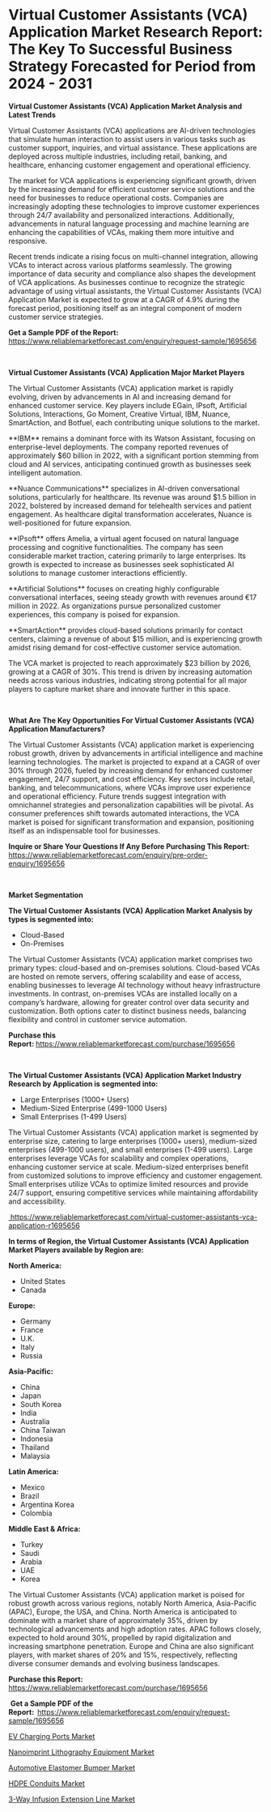 <p><h1>Virtual Customer Assistants (VCA) Application Market Research Report: The Key To Successful Business Strategy Forecasted for Period from 2024 - 2031</h1></p><p><strong>Virtual Customer Assistants (VCA) Application Market Analysis and Latest Trends</strong></p>
<p><p>Virtual Customer Assistants (VCA) applications are AI-driven technologies that simulate human interaction to assist users in various tasks such as customer support, inquiries, and virtual assistance. These applications are deployed across multiple industries, including retail, banking, and healthcare, enhancing customer engagement and operational efficiency.</p><p>The market for VCA applications is experiencing significant growth, driven by the increasing demand for efficient customer service solutions and the need for businesses to reduce operational costs. Companies are increasingly adopting these technologies to improve customer experiences through 24/7 availability and personalized interactions. Additionally, advancements in natural language processing and machine learning are enhancing the capabilities of VCAs, making them more intuitive and responsive.</p><p>Recent trends indicate a rising focus on multi-channel integration, allowing VCAs to interact across various platforms seamlessly. The growing importance of data security and compliance also shapes the development of VCA applications. As businesses continue to recognize the strategic advantage of using virtual assistants, the Virtual Customer Assistants (VCA) Application Market is expected to grow at a CAGR of 4.9% during the forecast period, positioning itself as an integral component of modern customer service strategies.</p></p>
<p><strong>Get a Sample PDF of the Report:&nbsp;</strong> <a href="https://www.reliablemarketforecast.com/enquiry/request-sample/1695656?utm_campaign=1283&utm_medium=2&utm_source=Github&utm_content=ia&utm_term=19102024&utm_id=virtual-customer-assistants-vca-application">https://www.reliablemarketforecast.com/enquiry/request-sample/1695656</a></p>
<p>&nbsp;</p>
<p><strong>Virtual Customer Assistants (VCA) Application Major Market Players</strong></p>
<p><p>The Virtual Customer Assistants (VCA) application market is rapidly evolving, driven by advancements in AI and increasing demand for enhanced customer service. Key players include EGain, IPsoft, Artificial Solutions, Interactions, Go Moment, Creative Virtual, IBM, Nuance, SmartAction, and Botfuel, each contributing unique solutions to the market.</p><p>**IBM** remains a dominant force with its Watson Assistant, focusing on enterprise-level deployments. The company reported revenues of approximately $60 billion in 2022, with a significant portion stemming from cloud and AI services, anticipating continued growth as businesses seek intelligent automation.</p><p>**Nuance Communications** specializes in AI-driven conversational solutions, particularly for healthcare. Its revenue was around $1.5 billion in 2022, bolstered by increased demand for telehealth services and patient engagement. As healthcare digital transformation accelerates, Nuance is well-positioned for future expansion.</p><p>**IPsoft** offers Amelia, a virtual agent focused on natural language processing and cognitive functionalities. The company has seen considerable market traction, catering primarily to large enterprises. Its growth is expected to increase as businesses seek sophisticated AI solutions to manage customer interactions efficiently.</p><p>**Artificial Solutions** focuses on creating highly configurable conversational interfaces, seeing steady growth with revenues around €17 million in 2022. As organizations pursue personalized customer experiences, this company is poised for expansion.</p><p>**SmartAction** provides cloud-based solutions primarily for contact centers, claiming a revenue of about $15 million, and is experiencing growth amidst rising demand for cost-effective customer service automation.</p><p>The VCA market is projected to reach approximately $23 billion by 2026, growing at a CAGR of 30%. This trend is driven by increasing automation needs across various industries, indicating strong potential for all major players to capture market share and innovate further in this space.</p></p>
<p>&nbsp;</p>
<p><strong>What Are The Key Opportunities For Virtual Customer Assistants (VCA) Application Manufacturers?</strong></p>
<p><p>The Virtual Customer Assistants (VCA) application market is experiencing robust growth, driven by advancements in artificial intelligence and machine learning technologies. The market is projected to expand at a CAGR of over 30% through 2026, fueled by increasing demand for enhanced customer engagement, 24/7 support, and cost efficiency. Key sectors include retail, banking, and telecommunications, where VCAs improve user experience and operational efficiency. Future trends suggest integration with omnichannel strategies and personalization capabilities will be pivotal. As consumer preferences shift towards automated interactions, the VCA market is poised for significant transformation and expansion, positioning itself as an indispensable tool for businesses.</p></p>
<p><strong>Inquire or Share Your Questions If Any Before Purchasing This Report:</strong> <a href="https://www.reliablemarketforecast.com/enquiry/pre-order-enquiry/1695656?utm_campaign=1283&utm_medium=2&utm_source=Github&utm_content=ia&utm_term=19102024&utm_id=virtual-customer-assistants-vca-application">https://www.reliablemarketforecast.com/enquiry/pre-order-enquiry/1695656</a></p>
<p>&nbsp;</p>
<p><strong>Market Segmentation</strong></p>
<p><strong>The Virtual Customer Assistants (VCA) Application Market Analysis by types is segmented into:</strong></p>
<p><ul><li>Cloud-Based</li><li>On-Premises</li></ul></p>
<p><p>The Virtual Customer Assistants (VCA) application market comprises two primary types: cloud-based and on-premises solutions. Cloud-based VCAs are hosted on remote servers, offering scalability and ease of access, enabling businesses to leverage AI technology without heavy infrastructure investments. In contrast, on-premises VCAs are installed locally on a company’s hardware, allowing for greater control over data security and customization. Both options cater to distinct business needs, balancing flexibility and control in customer service automation.</p></p>
<p><strong>Purchase this Report:&nbsp;</strong><a href="https://www.reliablemarketforecast.com/purchase/1695656?utm_campaign=1283&utm_medium=2&utm_source=Github&utm_content=ia&utm_term=19102024&utm_id=virtual-customer-assistants-vca-application">https://www.reliablemarketforecast.com/purchase/1695656</a></p>
<p>&nbsp;</p>
<p><strong>The Virtual Customer Assistants (VCA) Application Market Industry Research by Application is segmented into:</strong></p>
<p><ul><li>Large Enterprises (1000+ Users)</li><li>Medium-Sized Enterprise (499-1000 Users)</li><li>Small Enterprises (1-499 Users)</li></ul></p>
<p><p>The Virtual Customer Assistants (VCA) application market is segmented by enterprise size, catering to large enterprises (1000+ users), medium-sized enterprises (499-1000 users), and small enterprises (1-499 users). Large enterprises leverage VCAs for scalability and complex operations, enhancing customer service at scale. Medium-sized enterprises benefit from customized solutions to improve efficiency and customer engagement. Small enterprises utilize VCAs to optimize limited resources and provide 24/7 support, ensuring competitive services while maintaining affordability and accessibility.</p></p>
<p><a href="https://www.reliablemarketforecast.com/virtual-customer-assistants-vca-application-r1695656?utm_campaign=1283&utm_medium=2&utm_source=Github&utm_content=ia&utm_term=19102024&utm_id=virtual-customer-assistants-vca-application">&nbsp;https://www.reliablemarketforecast.com/virtual-customer-assistants-vca-application-r1695656</a></p>
<p><strong>In terms of Region, the Virtual Customer Assistants (VCA) Application Market Players available by Region are:</strong></p>
<p>
    <p> <strong> North America: </strong>
        <ul>
            <li>United States</li>
            <li>Canada</li>
        </ul>
        </p> 
    <p> <strong> Europe: </strong>
        <ul>
            <li>Germany</li>
            <li>France</li>
            <li>U.K.</li>
            <li>Italy</li>
            <li>Russia</li>
        </ul>
        </p> 
    <p> <strong> Asia-Pacific: </strong>
        <ul>
            <li>China</li>
            <li>Japan</li>
            <li>South Korea</li>
            <li>India</li>
            <li>Australia</li>
            <li>China Taiwan</li>
            <li>Indonesia</li>
            <li>Thailand</li>
            <li>Malaysia</li>
        </ul>
        </p> 
    <p> <strong> Latin America: </strong>
        <ul>
            <li>Mexico</li>
            <li>Brazil</li>
            <li>Argentina Korea</li>
            <li>Colombia</li>
        </ul>
        </p> 
    <p> <strong> Middle East & Africa: </strong>
        <ul>
            <li>Turkey</li>
            <li>Saudi</li>
            <li>Arabia</li>
            <li>UAE</li>
            <li>Korea</li>
        </ul>
    </p>
    </p>
<p><p>The Virtual Customer Assistants (VCA) application market is poised for robust growth across various regions, notably North America, Asia-Pacific (APAC), Europe, the USA, and China. North America is anticipated to dominate with a market share of approximately 35%, driven by technological advancements and high adoption rates. APAC follows closely, expected to hold around 30%, propelled by rapid digitalization and increasing smartphone penetration. Europe and China are also significant players, with market shares of 20% and 15%, respectively, reflecting diverse consumer demands and evolving business landscapes.</p></p>
<p><strong>Purchase this Report: </strong><a href="https://www.reliablemarketforecast.com/purchase/1695656?utm_campaign=1283&utm_medium=2&utm_source=Github&utm_content=ia&utm_term=19102024&utm_id=virtual-customer-assistants-vca-application">https://www.reliablemarketforecast.com/purchase/1695656</a></p>
<p>&nbsp;<strong>Get a Sample PDF of the Report:&nbsp;&nbsp;</strong><a href="https://www.reliablemarketforecast.com/enquiry/request-sample/1695656?utm_campaign=1283&utm_medium=2&utm_source=Github&utm_content=ia&utm_term=19102024&utm_id=virtual-customer-assistants-vca-application">https://www.reliablemarketforecast.com/enquiry/request-sample/1695656</a></p>
<p><strong></strong></p>
<p><p><a href="https://www.linkedin.com/pulse/mapping-ev-charging-ports-market-trends-challenges-breakthroughs-7y2fe?utm_campaign=1283&utm_medium=2&utm_source=Github&utm_content=ia&utm_term=19102024&utm_id=virtual-customer-assistants-vca-application">EV Charging Ports Market</a></p><p><a href="https://issuu.com/reportprime-2/docs/nanoimprint-lithography-equipment-m_b66d45eec9d280?utm_campaign=1283&utm_medium=2&utm_source=Github&utm_content=ia&utm_term=19102024&utm_id=virtual-customer-assistants-vca-application">Nanoimprint Lithography Equipment Market</a></p><p><a href="https://github.com/connornew3y/Market-Research-Report-List-1/blob/main/automotive-elastomer-bumper-market.md?utm_campaign=1283&utm_medium=2&utm_source=Github&utm_content=ia&utm_term=19102024&utm_id=virtual-customer-assistants-vca-application">Automotive Elastomer Bumper Market</a></p><p><a href="https://www.linkedin.com/pulse/future-trends-global-hdpe-conduits-market-insights-analysis-abk8c?utm_campaign=1283&utm_medium=2&utm_source=Github&utm_content=ia&utm_term=19102024&utm_id=virtual-customer-assistants-vca-application">HDPE Conduits Market</a></p><p><a href="https://github.com/johnieimmarta/Market-Research-Report-List-1/blob/main/3-way-infusion-extension-line-market.md?utm_campaign=1283&utm_medium=2&utm_source=Github&utm_content=ia&utm_term=19102024&utm_id=virtual-customer-assistants-vca-application">3-Way Infusion Extension Line Market</a></p></p>